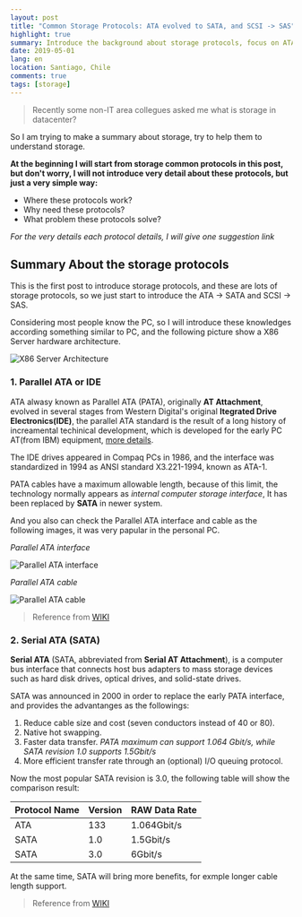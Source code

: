 ```yaml
---
layout: post
title: "Common Storage Protocols: ATA evolved to SATA, and SCSI -> SAS"
highlight: true
summary: Introduce the background about storage protocols, focus on ATA to SATA and SCSI to SAS
date: 2019-05-01
lang: en
location: Santiago, Chile
comments: true
tags: [storage]
---
```


> Recently some non-IT area collegues asked me what is storage in datacenter? 

So I am trying to make a summary about storage, try to help them to understand storage. 

**At the beginning I will start from storage common protocols in this post, but don't worry, I will not introduce very detail about these protocols, but just a very simple way:**

* Where these protocols work?
* Why need these protocols?
* What problem these protocols solve?

_For the very details each protocol details, I will give one suggestion link_

## Summary About the storage protocols ##
This is the first post to introduce storage protocols, and these are lots of storage protocols, so we just start to introduce the ATA -> SATA and SCSI -> SAS. 

Considering most people know the PC, so I will introduce these knowledges according something similar to PC, and the following picture show a X86 Server hardware architecture.

<img src="{{ site.baseurl }}/img/posts/20190501_X86-Server-Architecture.jpg" alt="X86 Server Architecture" />

### 1. Parallel ATA or IDE ###
ATA alwasy known as Parallel ATA (PATA), originally **AT Attachment**, evolved in several stages from Western Digital's original **Itegrated Drive Electronics(IDE)**, the parallel ATA standard is the result of a long history of increamental techinical development, which is developed for the early PC AT(from IBM) equipment, [more details](https://en.wikipedia.org/wiki/IBM_Personal_Computer/AT). 

The IDE drives appeared in Compaq PCs in 1986, and the interface was standardized in 1994 as ANSI standard X3.221-1994, known as ATA-1.

PATA cables have a maximum allowable length, because of this limit, the technology normally appears as _internal computer storage interface_, It has been replaced by **SATA** in newer system. 

And you also can check the Parallel ATA interface and cable as the following images, it was very papular in the personal PC.

_Parallel ATA interface_

<img src="{{ site.baseurl }}/img/posts/20190501_PATA_Interface.jpg" alt="Parallel ATA interface" />

_Parallel ATA cable_

<img src="{{ site.baseurl }}/img/posts/20190501_PATA_Cable.jpg" alt="Parallel ATA cable" />

> Reference from [WIKI](https://en.wikipedia.org/wiki/Parallel_ATA)

### 2. Serial ATA (SATA)
**Serial ATA** (SATA, abbreviated from **Serial AT Attachment**), is a computer bus interface that connects host bus adapters to mass storage devices such as hard disk drives, optical drives, and solid-state drives. 

SATA was announced in 2000 in order to replace the early PATA interface, and provides the advantanges as the followings:
1. Reduce cable size and cost (seven conductors instead of 40 or 80).
1. Native hot swapping.
1. Faster data transfer. _PATA maximum can support 1.064 Gbit/s, while SATA revision 1.0 supports 1.5Gbit/s_
1. More efficient transfer rate through an (optional) I/O queuing protocol.

Now the most popular SATA revision is 3.0, the following table will show the comparison result:

Protocol Name | Version | RAW Data Rate 
------------- | ------- | -------------
ATA | 133 | 1.064Gbit/s  
SATA | 1.0 | 1.5Gbit/s
SATA | 3.0 | 6Gbit/s

At the same time, SATA will bring more benefits, for exmple longer cable length support. 

> Reference from [WIKI](https://en.wikipedia.org/wiki/Serial_ATA)
